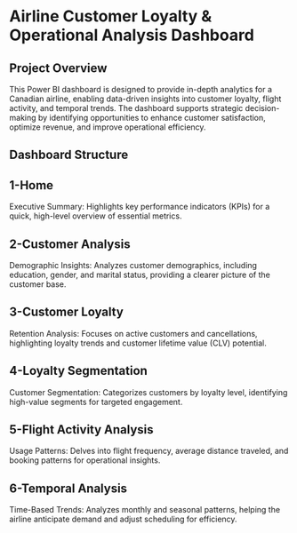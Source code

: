 # Airline Customer Loyalty & Operational Analysis Dashboard
## Project Overview
This Power BI dashboard is designed to provide in-depth analytics for a Canadian airline, enabling data-driven insights into customer loyalty, flight activity, and temporal trends. The dashboard supports strategic decision-making by identifying opportunities to enhance customer satisfaction, optimize revenue, and improve operational efficiency.
## Dashboard Structure
## 1-Home
Executive Summary: Highlights key performance indicators (KPIs) for a quick, high-level overview of essential metrics.

## 2-Customer Analysis
Demographic Insights: Analyzes customer demographics, including education, gender, and marital status, providing a clearer picture of the customer base.

## 3-Customer Loyalty
Retention Analysis: Focuses on active customers and cancellations, highlighting loyalty trends and customer lifetime value (CLV) potential.

## 4-Loyalty Segmentation
Customer Segmentation: Categorizes customers by loyalty level, identifying high-value segments for targeted engagement.

## 5-Flight Activity Analysis
Usage Patterns: Delves into flight frequency, average distance traveled, and booking patterns for operational insights.

## 6-Temporal Analysis
Time-Based Trends: Analyzes monthly and seasonal patterns, helping the airline anticipate demand and adjust scheduling for efficiency.
